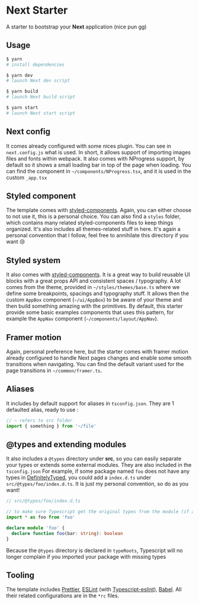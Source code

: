 # Next Starter
A starter to bootstrap your **Next** application (nice pun gg)

## Usage

```bash
$ yarn 
# install dependencies

$ yarn dev
# launch Next dev script

$ yarn build
# launch Next build script

$ yarn start
# launch Next start script
```

## Next config
It comes already configured with some nices plugin. You can see in `next.config.js` what is 
used. In short, it allows support of importing images files and fonts within webpack. 
It also comes with NProgress support, by default so it shows a small loading bar in top of 
the page when loading. You can find the component in `~/components/NProgress.tsx`, and it is used in the
custom `_app.tsx`

## Styled component
The template comes with [styled-components](https://github.com/styled-components/styled-components). 
Again, you can either choose to not use it, this is a personal choice. 
You can also find a `styles` folder, which contains many related 
styled-components files to keep things organized. It's also includes all themes-related stuff in here. 
It's again a personal convention that I follow, feel free to annihilate this directory if you want 😢 

## Styled system
It also comes with [styled-components](https://github.com/styled-system/styled-system). It is a great way to 
build reusable UI blocks with a great props API and consistent spaces / typography. 
A lot comes from the theme, provided in `~/styles/themes/base.ts` where we define some 
breakpoints, spacings and typography stuff. It allows then the custom `AppBox` component (`~/ui/AppBox`) 
to be aware of your theme and then build something amazing with the primitives.
By default, this starter provide some basic examples components that uses this pattern, for 
example the `AppNav` component (`~/components/layout/AppNav`).

## Framer motion
Again, personal preference here, but the starter comes with framer motion already configured 
to handle Next pages changes and enable some smooth transitions when navigating. You 
can find the default variant used for the page transitions in `~/common/framer.ts`.  

## Aliases
It includes by default support for aliases in `tsconfig.json`.
They are 1 defaulted alias, ready to use : 
```typescript
// ~ refers to src folder
import { something } from '~/file'
```

## @types and extending modules
It also includes a `@types` directory under **src**, so you can easily 
separate your types or extends some external modules. They are also included in the `tsconfig.json`
For example, if some package named `foo` does not have any types in [DefinitelyTyped](https://definitelytyped.org/), you could 
add a `index.d.ts` under `src/@types/foo/index.d.ts`. It is just my personal convention, so do as you want!

```typescript
// src/@types/foo/index.d.ts

// to make sure Typescript get the original types from the module (if any)
import * as foo from 'foo'

declare module 'foo' {
  declare function foo(bar: string): boolean
} 
```

Because the `@types` directory is declared in `typeRoots`, Typescript will no longer complain if you imported your package with missing types

## Tooling
The template includes [Prettier](https://prettier.io/), [ESLint](https://eslint.org/) (with [Typescript-eslint](https://github.com/typescript-eslint/typescript-eslint)), [Babel](https://babeljs.io/).
All their related configurations are in the `*rc` files.
